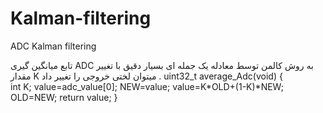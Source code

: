 # Kalman-filtering
ADC Kalman filtering

تابع میانگین گیری ADC  به روش کالمن توسط معادله یک جمله ای بسیار دقیق با تغییر مقدار  K میتوان لختی خروجی را تغییر داد . 
uint32_t average_Adc(void)
{  
       int K;
       value=adc_value[0];
       NEW=value;
       value=K*OLD+(1-K)*NEW;
       OLD=NEW;
       return value;
}
